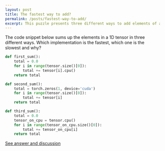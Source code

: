 ```yaml
---
layout: post
title: The fastest way to add?
permalink: /posts/fastest-way-to-add/
excerpt: This puzzle presents three different ways to add elements of a tensor. Can you figure out the fastest implementation?
---
```



The code snippet below sums up the elements in a 1D tensor in three different ways. Which implementation
is the fastest, which one is the slowest and why?

``` python
def first_sum():
    total = 0.0
    for i in range(tensor.size()[0]):
        total += tensor[i].cpu()
    return total

def second_sum():
    total = torch.zeros(1, device='cuda')
    for i in range(tensor.size()[0]):
        total += tensor[i]
    return total

def third_sum():
    total = 0.0
    tensor_on_cpu = tensor.cpu()
    for i in range(tensor_on_cpu.size()[0]):
        total += tensor_on_cpu[i]
    return total
```

[See answer and discussion](/fastest-way-to-add-answer/)
